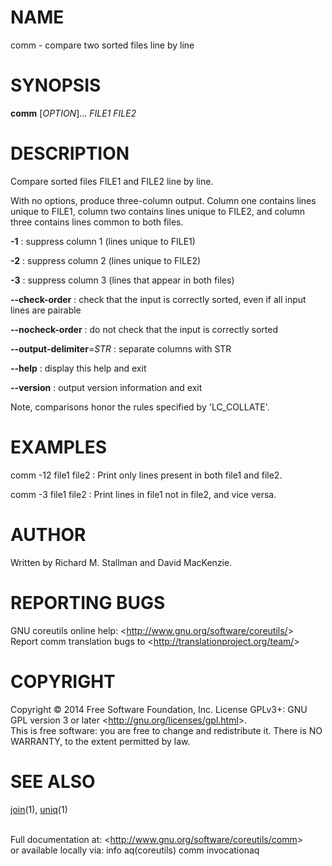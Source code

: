 NAME
====

comm - compare two sorted files line by line

SYNOPSIS
========

**comm** [*OPTION*]... *FILE1 FILE2*

DESCRIPTION
===========

Compare sorted files FILE1 and FILE2 line by line.

With no options, produce three-column output. Column one contains lines unique to FILE1, column two contains lines unique to FILE2, and column three contains lines common to both files.

**-1**
:   suppress column 1 (lines unique to FILE1)

**-2**
:   suppress column 2 (lines unique to FILE2)

**-3**
:   suppress column 3 (lines that appear in both files)

**--check-order**
:   check that the input is correctly sorted, even if all input lines are pairable

**--nocheck-order**
:   do not check that the input is correctly sorted

**--output-delimiter**=*STR*
:   separate columns with STR

**--help**
:   display this help and exit

**--version**
:   output version information and exit

Note, comparisons honor the rules specified by 'LC\_COLLATE'.

EXAMPLES
========

comm -12 file1 file2
:   Print only lines present in both file1 and file2.

comm -3 file1 file2
:   Print lines in file1 not in file2, and vice versa.

AUTHOR
======

Written by Richard M. Stallman and David MacKenzie.

REPORTING BUGS
==============

GNU coreutils online help: \<<http://www.gnu.org/software/coreutils/>\>\
 Report comm translation bugs to \<<http://translationproject.org/team/>\>

COPYRIGHT
=========

Copyright © 2014 Free Software Foundation, Inc. License GPLv3+: GNU GPL version 3 or later \<<http://gnu.org/licenses/gpl.html>\>.\
 This is free software: you are free to change and redistribute it. There is NO WARRANTY, to the extent permitted by law.

SEE ALSO
========

[join](http://localhost/cgi-bin/man/man2html?1+join)(1), [uniq](http://localhost/cgi-bin/man/man2html?1+uniq)(1)

\
 Full documentation at: \<<http://www.gnu.org/software/coreutils/comm>\>\
 or available locally via: info aq(coreutils) comm invocationaq
